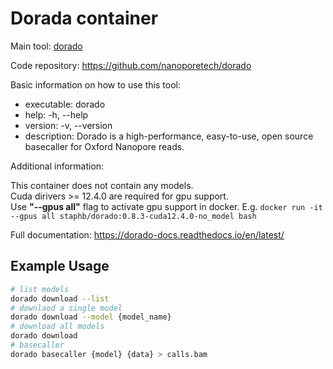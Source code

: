 # Dorada container

Main tool: [dorado](https://github.com/nanoporetech/dorado)
  
Code repository: https://github.com/nanoporetech/dorado

Basic information on how to use this tool:
- executable: dorado
- help: -h, --help
- version: -v, --version
- description: Dorado is a high-performance, easy-to-use, open source basecaller for Oxford Nanopore reads.

Additional information:

This container does not contain any models.</br>
Cuda dirivers >= 12.4.0 are required for gpu support.</br>
Use **"--gpus all"** flag to activate gpu support in docker. E.g.
`docker run -it --gpus all staphb/dorado:0.8.3-cuda12.4.0-no_model bash`

Full documentation: https://dorado-docs.readthedocs.io/en/latest/

## Example Usage
```bash
# list models
dorado download --list
# downlaod a single model
dorado download --model {model_name}
# download all models
dorado download
# basecaller
dorado basecaller {model} {data} > calls.bam
```

